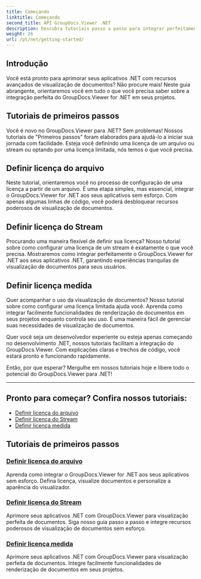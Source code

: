 ```yaml
---
title: Começando
linktitle: Começando
second_title: API GroupDocs.Viewer .NET
description: Descubra tutoriais passo a passo para integrar perfeitamente o GroupDocs.Viewer for .NET aos seus aplicativos. Aprenda a definir licenças e personalizar a aparência do visualizador.
weight: 26
url: /pt/net/getting-started/
---
```


## Introdução

Você está pronto para aprimorar seus aplicativos .NET com recursos avançados de visualização de documentos? Não procure mais! Neste guia abrangente, orientaremos você em tudo o que você precisa saber sobre a integração perfeita do GroupDocs.Viewer for .NET em seus projetos.

## Tutoriais de primeiros passos

Você é novo no GroupDocs.Viewer para .NET? Sem problemas! Nossos tutoriais de "Primeiros passos" foram elaborados para ajudá-lo a iniciar sua jornada com facilidade. Esteja você definindo uma licença de um arquivo ou stream ou optando por uma licença limitada, nós temos o que você precisa.

## Definir licença do arquivo

Neste tutorial, orientaremos você no processo de configuração de uma licença a partir de um arquivo. É uma etapa simples, mas essencial, integrar o GroupDocs.Viewer for .NET aos seus aplicativos sem esforço. Com apenas algumas linhas de código, você poderá desbloquear recursos poderosos de visualização de documentos.

## Definir licença do Stream

Procurando uma maneira flexível de definir sua licença? Nosso tutorial sobre como configurar uma licença de um stream é exatamente o que você precisa. Mostraremos como integrar perfeitamente o GroupDocs.Viewer for .NET aos seus aplicativos .NET, garantindo experiências tranquilas de visualização de documentos para seus usuários.

## Definir licença medida

Quer acompanhar o uso da visualização de documentos? Nosso tutorial sobre como configurar uma licença limitada ajuda você. Aprenda como integrar facilmente funcionalidades de renderização de documentos em seus projetos enquanto controla seu uso. É uma maneira fácil de gerenciar suas necessidades de visualização de documentos.

Quer você seja um desenvolvedor experiente ou esteja apenas começando no desenvolvimento .NET, nossos tutoriais facilitam a integração do GroupDocs.Viewer. Com explicações claras e trechos de código, você estará pronto e funcionando rapidamente.

Então, por que esperar? Mergulhe em nossos tutoriais hoje e libere todo o potencial do GroupDocs.Viewer para .NET!

---

## Pronto para começar? Confira nossos tutoriais:

- [Definir licença do arquivo](./set-license-from-file/)
- [Definir licença do Stream](./set-license-from-stream/)
- [Definir licença medida](./set-metered-license/)

## Tutoriais de primeiros passos
### [Definir licença do arquivo](./set-license-from-file/)
Aprenda como integrar o GroupDocs.Viewer for .NET aos seus aplicativos sem esforço. Defina licença, visualize documentos e personalize a aparência do visualizador.
### [Definir licença do Stream](./set-license-from-stream/)
Aprimore seus aplicativos .NET com GroupDocs.Viewer para visualização perfeita de documentos. Siga nosso guia passo a passo e integre recursos poderosos de visualização de documentos sem esforço.
### [Definir licença medida](./set-metered-license/)
Aprimore seus aplicativos .NET com GroupDocs.Viewer para visualização perfeita de documentos. Integre facilmente funcionalidades de renderização de documentos em seus projetos.